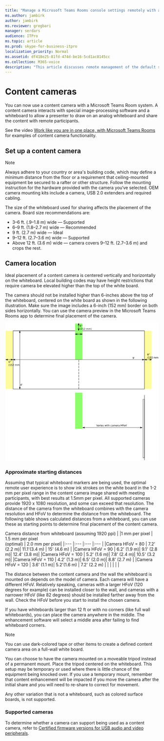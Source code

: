 ```yaml
---
title: "Manage a Microsoft Teams Rooms console settings remotely with an XML configuration file"
ms.author: jambirk
author: jambirk
ms.reviewer: gregbari
manager: serdars
audience: ITPro
ms.topic: article
ms.prod: skype-for-business-itpro
localization_priority: Normal
ms.assetid: df418e25-81fd-474d-be16-5cd1ac8145cc
ms.collection: M365-voice
description: "This article discusses remote management of the default settings used by a Microsoft Teams Rooms device, including applying a custom theme."
---
```


# Content cameras

You can now use a content camera with a Microsoft Teams Room system. A content camera interacts with special image-processing software and a whiteboard to allow a presenter to draw on an analog whiteboard and share the content with remote participants.  

See the video [Work like you are in one place, with Microsoft Teams Rooms](https://youtu.be/1XvgH2rNpmk?t=350) for examples of content camera functionality.

## Set up a content camera

> [!NOTE]
> Always adhere to your country or area's building code, which may define a minimum distance from the floor or a requirement that ceiling-mounted equipment be secured to a rafter or other structure. Follow the mounting instruction for the hardware provided with the camera you‘ve selected. OEM camera mounting kits include a camera, USB 2.0 extenders and required cabling.

The size of the whiteboard used for sharing affects the placement of the camera. Board size recommendations are:

- 3–6 ft. (.9–1.8 m) wide — Supported
- 6–9 ft. (1.8–2.7 m) wide — Recommended
- 9 ft. (2.7 m) wide — Ideal
- 9–12 ft. (2.7–3.6 m) wide — Supported
- Above 12 ft. (3.6 m) wide — camera covers 9–12 ft. (2.7–3.6 m) and crops the rest.  

## Camera location

Ideal placement of a content camera is centered vertically and horizontally on the whiteboard. Local building codes may have height restrictions that require camera be elevated higher than the top of the white board.

The camera should not be installed higher than 6-inches above the top of the whiteboard, centered on the white board as shown in the following illustration. Make sure the image includes a 6-inch (152 mm) border on both sides horizontally. You can use the camera preview in the Microsoft Teams Rooms app to determine final placement of the camera.

![content camera placement diagram](../media/Magic-whiteboard.png)

### Approximate starting distances

Assuming that typical whiteboard markers are being used, the optimal remote user experience is to show ink strokes on the white board in the 1-2 mm per pixel range in the content camera image shared with meeting participants, with best results at 1.5mm per pixel.  All supported cameras provide 1920 x 1080 resolution, and some can exceed that resolution. The distance of the camera from the whiteboard combines with the camera resolution and HFoV to determine the distance from the whiteboard. The following table shows calculated distances from a whiteboard, you can use these as starting points to determine final placement of the content camera.

Camera distance from whiteboard (assuming 1920 ppi)
|                     |1 mm per pixel | 1.5 mm per pixel <br> (optimal) | 2.0 mm  per pixel|
|:---                 |:---     |:---     |:---     |
|Camera HFoV = 80     |  7.2' (2.2 m)| 11.1'(3.4 m) | 15' (4.6 m)  |
|Camera HFoV = 90     |  6.2' (1.9 m)|  9.1' (2.8 m)| 12.4' (3.8 m)|
|Camera HFoV = 100    |  5.2' (1.6 m)|  7.8' (2.4 m)| 10.5' (3.2 m)|
|Camera HFoV = 110    |  4.2' (1.3 m)|  6.5' (2.0 m)| 8.8' (2.7 m) |
|Camera HFoV = 120    |  3.6' (1.1 m)|  5.2'(1.6 m) | 7.2' (2.2 m) |
|                     |         |         |         |

The distance between the content camera and the wall the whiteboard is mounted on depends on the model of camera. Each camera will have a different HFoV. Relatively speaking, cameras with a larger HFoV (120 degrees for example) can be installed closer to the wall, and cameras with a narrower HFoV (like 82 degrees) should be installed farther away from the wall. Check the HFoV before you start to install the chosen camera.  

If you have whiteboards larger than 12 ft or with no corners (like full wall whiteboards), you can place the camera anywhere in the middle. The enhancement software will select a middle area after failing to find whiteboard corners.  

> [!NOTE]
> You can use dark-colored tape or other items to create a defined content camera area on a full-wall white board. 
>
> You can choose to have the camera mounted on a moveable tripod instead of a permanent mount. Place the tripod centered on the whiteboard. This setup may be temporary or used where there is little chance of the equipment being knocked over. If you use a temporary mount, remember that content enhancement will be impacted if you move the camera after the initial share and you will need to re-share to correct for movement.
> 
> Any other variation that is not a whiteboard, such as colored surface boards, is not supported.
 
### Supported cameras

To determine whether a camera can support being used as a content camera, refer to [Certified firmware versions for USB audio and video peripherals](requirements.md#certified-firmware-versions-for-usb-audio-and-video-peripherals).
